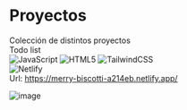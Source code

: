 # Proyectos
Colección de distintos proyectos   
Todo list  
![JavaScript](https://img.shields.io/badge/javascript-%23323330.svg?style=for-the-badge&logo=javascript&logoColor=%23F7DF1E) 
![HTML5](https://img.shields.io/badge/html5-%23E34F26.svg?style=for-the-badge&logo=html5&logoColor=white) 
![TailwindCSS](https://img.shields.io/badge/tailwindcss-%2338B2AC.svg?style=for-the-badge&logo=tailwind-css&logoColor=white)   
![Netlify](https://img.shields.io/badge/netlify-%23000000.svg?style=for-the-badge&logo=netlify&logoColor=#00C7B7)   
Url: https://merry-biscotti-a214eb.netlify.app/

![image](https://user-images.githubusercontent.com/56416438/230667884-7f2514df-fba2-4f76-bec9-34ab893e96c5.png)


